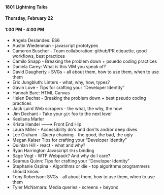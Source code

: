#### 1801 Lightning Talks
#### Thursday, February 22
#### 1:00 PM - 4:00 PM

- Angela Deslandes: ES6
- Austin Wiedenman - javascript prototypes
- Cameron Buscher - Team collaboration: github/PR etiquette, good workflows, best practices
- Camilo Snapp - Breaking the problem down + psuedo coding practices
- Daniela Carey: What is this VIM you speak of?
- David Daugherty - SVGs - all about them, how to use them, when to use them
- Eric Jungbluth: Linters - what, why, how, types?
- Gavin Love - Tips for crafting your “Developer Identity”
- Hannah Bare: HTML Canvas
- Helen Dechat - Breaking the problem down + best pseudo coding practices
- Jack Laird  Web scrapers - the what, the why, the how
- Jim Dechant - Take your `git` foo to the next level
- Keeliana Marler
- Krista Handel ---> Front End Hip  
- Laura Miller - Accessibility do's and don'ts and/or deep dives
- Lee Graham - jQuery chaining - the good, the bad, the ugly
- Megan Kaiser  Tips for crafting your “Developer Identity”
- Quinlan Hill - react - what and why?
- Ryan Harrington Javascript `this` binding
- Sage Vogt - WTF Webpack? And why do I care?
- Seamus Quinn: Tips for crafting your “Developer Identity”
- Stephanie Ospina - Algorithms or die - top algorithms programmers should know.
- Tony Robertson: SVGs - all about them, how to use them, when to use them
- Tyler McNamara: Media queries - screens + beyond